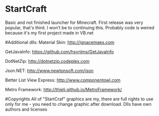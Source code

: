 # StartCraft
Basic and not finished launcher for Minecraft. First release was very popular, that's third. I won't be to continuing this.
Probably code is weired because it's my first project made in VB.net

#Additional dlls:
Material Skin:
http://ignacemaes.com

GetJavaInfo:
https://github.com/hsynlms/GetJavaInfo

DotNetZip:
http://dotnetzip.codeplex.com

Json.NET:
http://www.newtonsoft.com/json

Better List View Express:
http://www.componentowl.com

Metro Framework:
http://thielj.github.io/MetroFramework/

#Copyrights
All of "StartCraf" graphics are my, there are full rights to use only for me - you need to change graphic after download.
Dlls have own authors and licenses
